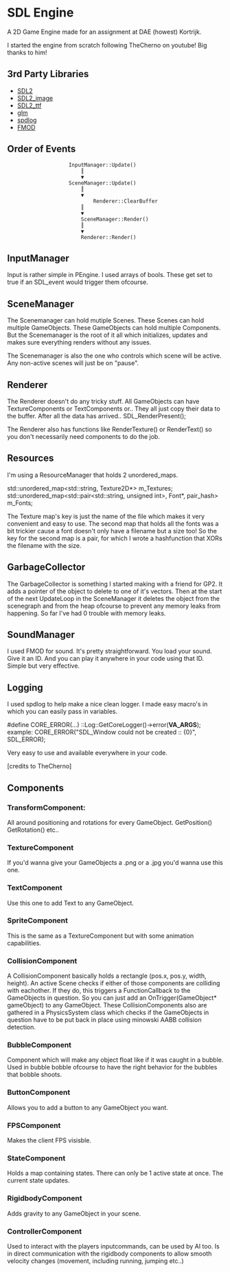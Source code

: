 # SDL Engine

A 2D Game Engine made for an assignment at DAE (howest) Kortrijk.

I started the engine from scratch following TheCherno on youtube! Big thanks to him!

## 3rd Party Libraries
 - [SDL2](https://www.libsdl.org/download-2.0.php)
 - [SDL2_image](https://www.libsdl.org/projects/SDL_image/)
 - [SDL2_ttf](https://www.libsdl.org/projects/SDL_ttf/)
 - [glm](https://github.com/g-truc/glm)
 - [spdlog](https://github.com/gabime/spdlog)
 - [FMOD](https://www.fmod.com/download)


## Order of Events 

						InputManager::Update()
							║
							▼
						SceneManager::Update()
							║
							▼
				            	Renderer::ClearBuffer
							║
							▼
					    	SceneManager::Render()
							║
							▼
					    	Renderer::Render()


## InputManager  	

Input is rather simple in PEngine. I used arrays of bools. These get set to true if an SDL_event would trigger them ofcourse.

## SceneManager  

The Scenemanager can hold mutiple Scenes. These Scenes can hold multiple GameObjects. These GameObjects can hold multiple Components.
But the Scenemanager is the root of it all which initializes, updates and makes sure everything renders without any issues.

The Scenemanager is also the one who controls which scene will be active. Any non-active scenes will just be on "pause".

## Renderer 		
		
The Renderer doesn't do any tricky stuff. All GameObjects can have TextureComponents or TextComponents or..
They all just copy their data to the buffer. After all the data has arrived.. SDL_RenderPresent();

The Renderer also has functions like RenderTexture() or RenderText() so you don't necessarily need components to do the job.
				
## Resources   
	
I'm using a ResourceManager that holds 2 unordered_maps.

std::unordered_map<std::string, Texture2D*> m_Textures;
std::unordered_map<std::pair<std::string, unsigned int>, Font*, pair_hash> m_Fonts;

The Texture map's key is just the name of the file which makes it very convenient and easy to use.
The second map that holds all the fonts was a bit trickier cause a font doesn't only have a filename but a size too!
So the key for the second map is a pair, for which I wrote a hashfunction that XORs the filename with the size.

## GarbageCollector    	

The GarbageCollector is something I started making with a friend for GP2. It adds a pointer of the object to delete
to one of it's vectors. Then at the start of the next UpdateLoop in the SceneManager it deletes the object from the scenegraph
and from the heap ofcourse to prevent any memory leaks from happening. So far I've had 0 trouble with memory leaks.						

## SoundManager   		

I used FMOD for sound. It's pretty straightforward. You load your sound. Give it an ID. And you can play it anywhere in your code
using that ID. Simple but very effective.

## Logging  

I used spdlog to help make a nice clean logger.
I made easy macro's in which you can easily pass in variables.

#define CORE_ERROR(...)	::Log::GetCoreLogger()->error(__VA_ARGS__);
example: CORE_ERROR("SDL_Window could not be created :: {0}", SDL_ERROR);

Very easy to use and available everywhere in your code.

[credits to TheCherno]					

## Components  

### TransformComponent:	
All around positioning and rotations for every GameObject.
GetPosition()
GetRotation()
etc..
			
### TextureComponent 	
If you'd wanna give your GameObjects a .png or a .jpg you'd wanna use this one.

### TextComponent	
Use this one to add Text to any GameObject.

### SpriteComponent	
This is the same as a TextureComponent but with some animation capabilities.

### CollisionComponent	
A CollisionComponent basically holds a rectangle (pos.x, pos.y, width, height).
An active Scene checks if either of those components are colliding with eachother.
If they do, this triggers a FunctionCallback to the GameObjects in question.
So you can just add an OnTrigger(GameObject* gameObject) to any GameObject.
These CollisionComponents also are gathered in a PhysicsSystem class which checks if
the GameObjects in question have to be put back in place using minowski AABB collision detection.
			
### BubbleComponent	
Component which will make any object float like if it was caught in a bubble.
Used in bubble bobble ofcourse to have the right behavior for the bubbles that bobble shoots.
					
### ButtonComponent	
Allows you to add a button to any GameObject you want.

### FPSComponent 		
Makes the client FPS visisble.

### StateComponent 	
Holds a map containing states. There can only be 1 active state at once. The current state updates.

### RigidbodyComponent	
Adds gravity to any GameObject in your scene.

### ControllerComponent	
Used to interact with the players inputcommands, can be used by AI too.
Is in direct communication with the rigidbody components to allow smooth velocity changes (movement, including running, jumping etc..)
											

